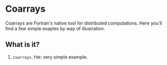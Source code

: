 # Coarrays

Coarrays are Fortran's native tool for distributed computations.  Here you'll
find a few simple exaples by way of illustration.


## What is it?

1. `coarrays.f90`: very simple example.
